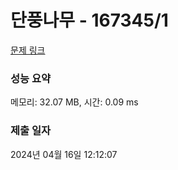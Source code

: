 # 단풍나무 - 167345/1 

[문제 링크](https://level.goorm.io/exam/167345/%EB%8B%A8%ED%92%8D%EB%82%98%EB%AC%B4/quiz/1) 

### 성능 요약

메모리: 32.07 MB, 시간: 0.09 ms

### 제출 일자

2024년 04월 16일 12:12:07

